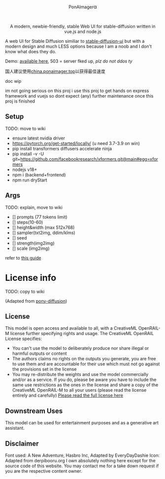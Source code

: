 <link rel="stylesheet" href="./frontend/src/styles/font-adventure.css">

<p align="center">
    <br>
    <p align="center" class="doc-title">PonAImager<span style="font-size: 16px">&#945;</span></p>
    <br>
    <p align="center" class="doc-subtitle">A modern, newbie-friendly, stable Web UI for stable-diffusion written in vue.js and node.js</span></p>
<p>

A web UI for Stable Diffusion similiar to [stable-diffusion-ui](https://github.com/AUTOMATIC1111/stable-diffusion-webui) but with a modern design and much LESS options because I am a noob and I don't know what does they do.

Demo: [available here](https://ponaimager.top/), 503 = server fked up, *plz do not ddos ty*

国人建议使用[china.ponaimager.top](china.ponaimager.top)以获得最佳速度

doc wip

im not going serious on this proj i use this proj to get hands on express framework and vuejs so dont expect (any) further maintenance once this proj is finished

## Setup

TODO: move to wiki

- ensure latest nvidia driver
- https://pytorch.org/get-started/locally/ (u need 3.7-3.9 on win)
- pip install transformers diffusers accelerate ninja
- pip install -v -U git+https://github.com/facebookresearch/xformers.git@main#egg=xformers
- nodejs v18+
- npm i (backend+frontend)
- npm run dryStart

## Args

TODO: explain, move to wiki

- [] prompts (77 tokens limit)
- [] steps(10-60)
- [] height&width (max 512x768)
- [] sampler(txt2img, ddim/klms)
- [] seed
- [] strength(img2img)
- [] scale (img2img)

refer to [this guide](https://cdn.discordapp.com/attachments/704107851421057114/1034605063567573002/Tutorial_for_purplesmart_V0.2.1.pdf)

# License info

TODO: copy to wiki

(Adapted from [pony-diffusion](https://huggingface.co/AstraliteHeart/pony-diffusion))

## License

This model is open access and available to all, with a CreativeML OpenRAIL-M license further specifying rights and usage. The CreativeML OpenRAIL License specifies:

- You can't use the model to deliberately produce nor share illegal or harmful outputs or content
- The authors claims no rights on the outputs you generate, you are free to use them and are accountable for their use which must not go against the provisions set in the license
- You may re-distribute the weights and use the model commercially and/or as a service. If you do, please be aware you have to include the same use restrictions as the ones in the license and share a copy of the CreativeML OpenRAIL-M to all your users (please read the license entirely and carefully) [Please read the full license here](https://huggingface.co/spaces/CompVis/stable-diffusion-license)

## Downstream Uses

This model can be used for entertainment purposes and as a generative art assistant.

## Disclaimer

Font used: A New Adventure, Hasbro Inc, Adapted by EveryDayDashie
Icon: Adapted from derpibooru.org
I own absolutely nothing here except for the source code of this website. You may contact me for a take down request if you are the respective content owner.
